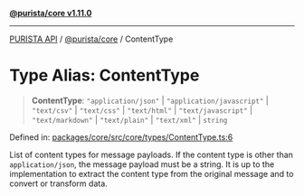 [**@purista/core v1.11.0**](../README.md)

***

[PURISTA API](../../../packages.md) / [@purista/core](../README.md) / ContentType

# Type Alias: ContentType

> **ContentType**: `"application/json"` \| `"application/javascript"` \| `"text/csv"` \| `"text/css"` \| `"text/html"` \| `"text/javascript"` \| `"text/markdown"` \| `"text/plain"` \| `"text/xml"` \| `string`

Defined in: [packages/core/src/core/types/ContentType.ts:6](https://github.com/puristajs/purista/blob/master/packages/core/src/core/types/ContentType.ts#L6)

List of content types for message payloads.
If the content type is other than `application/json`, the message payload must be a string.
It is up to the implementation to extract the content type from the original message and to convert or transform data.
